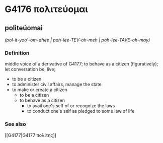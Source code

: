 # G4176 πολιτεύομαι

## politeúomai

_(pol-it-yoo'-om-ahee | poh-lee-TEV-oh-meh | poh-lee-TAVE-oh-may)_

### Definition

middle voice of a derivative of G4177; to behave as a citizen (figuratively); let conversation be, live; 

- to be a citizen
- to administer civil affairs, manage the state
- to make or create a citizen
  - to be a citizen
  - to behave as a citizen
    - to avail one's self of or recognize the laws
    - to conduct one's self as pledged to some law of life

### See also

[[G4177|G4177 πολίτης]]
